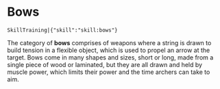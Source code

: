 # Bows

`SkillTraining|{"skill":"skill:bows"}`

The category of **bows** comprises of weapons where a string is drawn to build tension in a flexible object, which is used to propel an arrow at the target. Bows come in many shapes and sizes, short or long, made from a single piece of wood or laminated, but they are all drawn and held by muscle power, which limits their power and the time archers can take to aim.